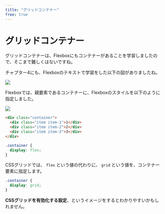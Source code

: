 ```yaml
---
title: "グリッドコンテナー"
free: true
---
```


# グリッドコンテナー

グリッドコンテナーは、Flexboxにもコンテナーがあることを学習しましたので、そこまで難しくはないですね。

チャプター4にも、Flexboxのテキストで学習をした以下の図がありましたね。

![](https://storage.googleapis.com/zenn-user-upload/380pa6mt7gflcrslebu55dpamzcp)

Flexboxでは、親要素であるコンテナーに、Flexboxのスタイルを以下のように指定しました。

![](https://storage.googleapis.com/zenn-user-upload/oj9wof0vdi1myn40xw66tkscel9t)

```html
<div class="container">
  <div class="item item-1">1</div>
  <div class="item item-2">2</div>
  <div class="item item-3">3</div>
</div>
```

```css
.container {
  display: flex;
}
```

CSSグリッドでは、 `flex` という値の代わりに、 `grid` という値を、コンテナー要素に指定します。

```css
.container {
  display: grid;
}
```

**CSSグリッドを有効化する設定**、というイメージをするとわかりやすいかもしれません。